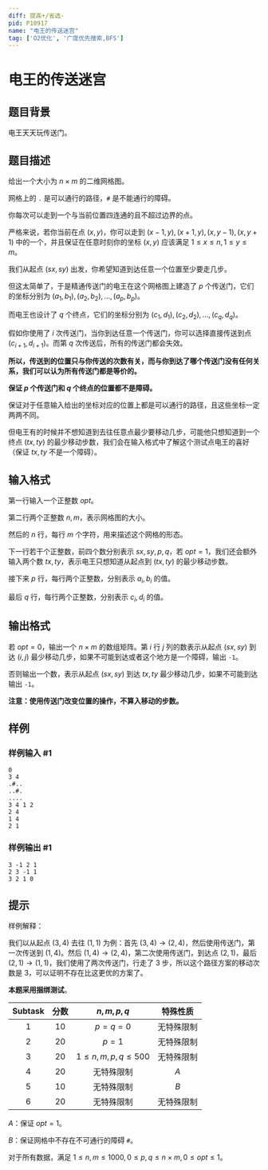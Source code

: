 ```yaml
---
diff: 提高+/省选-
pid: P10917
name: "电王的传送迷宫"
tag: ['O2优化', '广度优先搜索,BFS']
---
```

# 电王的传送迷宫
## 题目背景

电王天天玩传送门。
## 题目描述

给出一个大小为 $n\times m$ 的二维网格图。

网格上的 `.` 是可以通行的路径，`#` 是不能通行的障碍。

你每次可以走到一个与当前位置四连通的且不超过边界的点。

严格来说，若你当前在点 $(x,y)$，你可以走到 $(x-1,y),(x+1,y),(x,y-1),(x,y+1)$ 中的一个，并且保证在任意时刻你的坐标 $(x,y)$ 应该满足 $1\le x\le n,1\le y\le m$。

我们从起点 $(sx,sy)$ 出发，你希望知道到达任意一个位置至少要走几步。

但这太简单了，于是精通传送门的电王在这个网格图上建造了 $p$ 个传送门，它们的坐标分别为 $(a_1,b_1),(a_2,b_2),...,(a_p,b_p)$。

而电王也设计了 $q$ 个终点，它们的坐标分别为 $(c_1,d_1),(c_2,d_2),...,(c_q,d_q)$。

假如你使用了 $i$ 次传送门，当你到达任意一个传送门，你可以选择直接传送到点 $(c_{i+1},d_{i+1})$。而第 $q$ 次传送后，所有的传送门都会失效。

**所以，传送到的位置只与你传送的次数有关，而与你到达了哪个传送门没有任何关系，我们可以认为所有传送门都是等价的。**

**保证 $p$ 个传送门和 $q$ 个终点的位置都不是障碍。**

保证对于任意输入给出的坐标对应的位置上都是可以通行的路径，且这些坐标一定两两不同。

但电王有的时候并不想知道到去往任意点最少要移动几步，可能他只想知道到一个终点 $(tx,ty)$ 的最少移动步数，我们会在输入格式中了解这个测试点电王的喜好（保证 $tx,ty$ 不是一个障碍）。
## 输入格式

第一行输入一个正整数 $opt$。

第二行两个正整数 $n,m$，表示网格图的大小。

然后的 $n$ 行，每行 $m$ 个字符，用来描述这个网格的形态。

下一行若干个正整数，前四个数分别表示 $sx,sy,p,q$，若 $opt=1$，我们还会额外输入两个数 $tx,ty$，表示电王只想知道从起点到 $(tx,ty)$ 的最少移动步数。

接下来 $p$ 行，每行两个正整数，分别表示 $a_i,b_i$ 的值。

最后 $q$ 行，每行两个正整数，分别表示 $c_i,d_i$ 的值。
## 输出格式

若 $opt=0$，输出一个 $n\times m$ 的数组矩阵。第 $i$ 行 $j$ 列的数表示从起点 $(sx,sy)$ 到达 $(i,j)$ 最少移动几步，如果不可能到达或者这个地方是一个障碍，输出 `-1`。

否则输出一个数，表示从起点 $(sx,sy)$ 到达 $tx,ty$ 最少移动几步，如果不可能到达输出 `-1`。

**注意：使用传送门改变位置的操作，不算入移动的步数。**
## 样例

### 样例输入 #1
```
0
3 4
.#..
..#.
....
3 4 1 2 
2 4
1 4
2 1
```
### 样例输出 #1
```
3 -1 2 1
2 3 -1 1
3 2 1 0
```
## 提示

样例解释：

我们以从起点 $(3,4)$ 去往 $(1,1)$ 为例：首先 $(3,4)\to(2,4)$，然后使用传送门，第一次传送到 $(1,4)$。然后 $(1,4)\to (2,4)$，第二次使用传送门，到达点 $(2,1)$，最后 $(2,1)\to(1,1)$，我们使用了两次传送门，行走了 $3$ 步，所以这个路径方案的移动次数是 $3$，可以证明不存在比这更优的方案了。

**本题采用捆绑测试**。

| $\text{Subtask}$ | 分数 | $n,m,p,q$ | 特殊性质 |
| :----------: | :----------: | :----------: | :----------: |
| $1$ | $10$ | $p=q=0$ | 无特殊限制 |
| $2$ | $20$ | $p=1$ | 无特殊限制 |
| $3$ | $20$ | $1\le n,m,p,q\le 500$ | 无特殊限制 |
| $4$ | $20$ | 无特殊限制 | $A$ |
| $5$ | $10$ | 无特殊限制 | $B$ |
| $6$ | $20$ | 无特殊限制 | 无特殊限制 |

$A$：保证 $opt=1$。

$B$：保证网格中不存在不可通行的障碍 `#`。

对于所有数据，满足 $1\le n,m\le 1000,0\le p,q\le n\times m,0 \leq opt \leq 1$。
